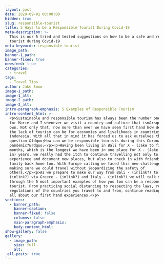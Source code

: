 ```yaml
---
layout: post
date: 2020-09-01 00:00:00
hidden: true
slug: responsible-tourist
title: 5 Ways to be a Responsible Tourist During Covid-19
meta-description: >-
  This is our 5 tried and tested suggestions on how to be a safe and responsible
  tourist during Covid-19
meta-keywords: responsible tourist
image_path:
banner-1_path:
banner-fixed: true
newsfeed: true
categories:
  - travel
tags:
  - Travel Tips
author: Jake Snow
image-1_path:
image-1_alt:
image-2_path:
image-2_alt:
intro-paragraph-emphasis: 5 Examples of Responsible Tourism
intro-content_html: >-
  <p>Sustainable and responsible tourism has always been the number one priority
  for Marie and I whenever we visit a country and culture that isn&rsquo;t our
  own. Not only that, now more than ever we have seen first hand how devastating
  the lack of tourism can be for economies and livelihoods in countries such as
  Indonesia. With all that in mind it has forced us to ask ourselves the
  question &ldquo;How can we be responsible tourists during this Coronavirus
  pandemic?&rdquo;</p><p>Having been living in Bali for X - (Jake to fill in)
  months, which is the longest we have been in one place for X - (Jake to fill
  in) years, we really had the itch to continue travelling not only to
  experience and document new places, but also to check in with friends and
  family back home too. With Europe calling we faced this new challenge of
  making sure we could travel without jeopardizing the safety of
  others.</p><p>As we prepare to make our way from Bali - (inlink?) to Germany -
  (inlink?) via Greece - (inlink?) and Italy - (inlink?) we will talk you
  through the 5 most important examples of how you too can be a responsible
  tourist. From practicing social distancing to respecting the laws, rules and
  regulations of the countries you travel to and from, continue reading to hear
  all about our first hand experiences.</p>
sections:
  - banner_path:
    banner-caption:
    banner-fixed: false
    columns: false
    main-paragraph-emphasis:
    body-content_html:
show-gallery: false
gallery:
  - image_path:
    size: full
    alt:
_all-posts: true
---
```


